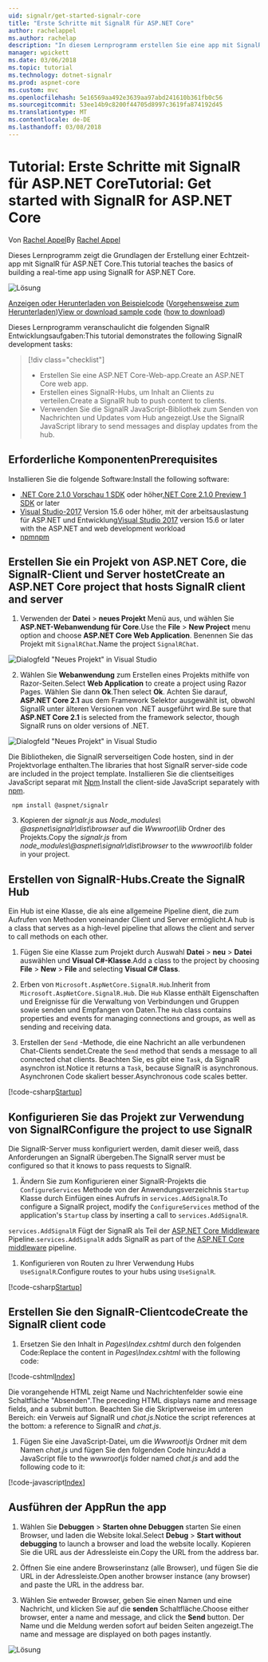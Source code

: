 ```yaml
---
uid: signalr/get-started-signalr-core
title: "Erste Schritte mit SignalR für ASP.NET Core"
author: rachelappel
ms.author: rachelap
description: "In diesem Lernprogramm erstellen Sie eine app mit SignalR für ASP.NET Core."
manager: wpickett
ms.date: 03/06/2018
ms.topic: tutorial
ms.technology: dotnet-signalr
ms.prod: aspnet-core
ms.custom: mvc
ms.openlocfilehash: 5e16569aa492e3639aa97abd241610b361fb0c56
ms.sourcegitcommit: 53ee14b9c8200f44705d8997c3619fa874192d45
ms.translationtype: MT
ms.contentlocale: de-DE
ms.lasthandoff: 03/08/2018
---
```

# <a name="tutorial-get-started-with-signalr-for-aspnet-core"></a><span data-ttu-id="042a3-103">Tutorial: Erste Schritte mit SignalR für ASP.NET Core</span><span class="sxs-lookup"><span data-stu-id="042a3-103">Tutorial: Get started with SignalR for ASP.NET Core</span></span>

<span data-ttu-id="042a3-104">Von [Rachel Appel](https://twitter.com/rachelappel)</span><span class="sxs-lookup"><span data-stu-id="042a3-104">By [Rachel Appel](https://twitter.com/rachelappel)</span></span>

<span data-ttu-id="042a3-105">Dieses Lernprogramm zeigt die Grundlagen der Erstellung einer Echtzeit-app mit SignalR für ASP.NET Core.</span><span class="sxs-lookup"><span data-stu-id="042a3-105">This tutorial teaches the basics of building a real-time app using SignalR for ASP.NET Core.</span></span>

   ![Lösung](get-started-signalr-core/_static/signalr-get-started-finished.png)

<span data-ttu-id="042a3-107">[Anzeigen oder Herunterladen von Beispielcode](https://github.com/aspnet/Docs/tree/master/aspnetcore/signalr/get-started-signalr-core/sample/) ([Vorgehensweise zum Herunterladen](xref:tutorials/index#how-to-download-a-sample))</span><span class="sxs-lookup"><span data-stu-id="042a3-107">[View or download sample code](https://github.com/aspnet/Docs/tree/master/aspnetcore/signalr/get-started-signalr-core/sample/) ([how to download](xref:tutorials/index#how-to-download-a-sample))</span></span>

<span data-ttu-id="042a3-108">Dieses Lernprogramm veranschaulicht die folgenden SignalR Entwicklungsaufgaben:</span><span class="sxs-lookup"><span data-stu-id="042a3-108">This tutorial demonstrates the following SignalR development tasks:</span></span>

> [!div class="checklist"]
> * <span data-ttu-id="042a3-109">Erstellen Sie eine ASP.NET Core-Web-app.</span><span class="sxs-lookup"><span data-stu-id="042a3-109">Create an ASP.NET Core web app.</span></span>
> * <span data-ttu-id="042a3-110">Erstellen eines SignalR-Hubs, um Inhalt an Clients zu verteilen.</span><span class="sxs-lookup"><span data-stu-id="042a3-110">Create a SignalR hub to push content to clients.</span></span>
> * <span data-ttu-id="042a3-111">Verwenden Sie die SignalR JavaScript-Bibliothek zum Senden von Nachrichten und Updates vom Hub angezeigt.</span><span class="sxs-lookup"><span data-stu-id="042a3-111">Use the SignalR JavaScript library to send messages and display updates from the hub.</span></span>

## <a name="prerequisites"></a><span data-ttu-id="042a3-112">Erforderliche Komponenten</span><span class="sxs-lookup"><span data-stu-id="042a3-112">Prerequisites</span></span>

<span data-ttu-id="042a3-113">Installieren Sie die folgende Software:</span><span class="sxs-lookup"><span data-stu-id="042a3-113">Install the following software:</span></span>

* <span data-ttu-id="042a3-114">[.NET Core 2.1.0 Vorschau 1 SDK](https://www.microsoft.com/net/download/dotnet-core/sdk-2.1.300-preview1) oder höher</span><span class="sxs-lookup"><span data-stu-id="042a3-114">[.NET Core 2.1.0 Preview 1 SDK](https://www.microsoft.com/net/download/dotnet-core/sdk-2.1.300-preview1) or later</span></span>
* <span data-ttu-id="042a3-115">[Visual Studio-2017](https://www.visualstudio.com/downloads/) Version 15.6 oder höher, mit der arbeitsauslastung für ASP.NET und Entwicklung</span><span class="sxs-lookup"><span data-stu-id="042a3-115">[Visual Studio 2017](https://www.visualstudio.com/downloads/) version 15.6 or later with the ASP.NET and web development workload</span></span>
* [<span data-ttu-id="042a3-116">npm</span><span class="sxs-lookup"><span data-stu-id="042a3-116">npm</span></span>](https://www.npmjs.com/get-npm)

## <a name="create-an-aspnet-core-project-that-hosts-signalr-client-and-server"></a><span data-ttu-id="042a3-117">Erstellen Sie ein Projekt von ASP.NET Core, die SignalR-Client und Server hostet</span><span class="sxs-lookup"><span data-stu-id="042a3-117">Create an ASP.NET Core project that hosts SignalR client and server</span></span>

1. <span data-ttu-id="042a3-118">Verwenden der **Datei** > **neues Projekt** Menü aus, und wählen Sie **ASP.NET-Webanwendung für Core**.</span><span class="sxs-lookup"><span data-stu-id="042a3-118">Use the **File** > **New Project** menu option and choose **ASP.NET Core Web Application**.</span></span> <span data-ttu-id="042a3-119">Benennen Sie das Projekt mit `SignalRChat`.</span><span class="sxs-lookup"><span data-stu-id="042a3-119">Name the project `SignalRChat`.</span></span>

  ![Dialogfeld "Neues Projekt" in Visual Studio](get-started-signalr-core/_static/signalr-new-project-dialog.png)

2. <span data-ttu-id="042a3-121">Wählen Sie **Webanwendung** zum Erstellen eines Projekts mithilfe von Razor-Seiten.</span><span class="sxs-lookup"><span data-stu-id="042a3-121">Select **Web Application** to create a project using Razor Pages.</span></span> <span data-ttu-id="042a3-122">Wählen Sie dann **Ok**.</span><span class="sxs-lookup"><span data-stu-id="042a3-122">Then select **Ok**.</span></span> <span data-ttu-id="042a3-123">Achten Sie darauf, **ASP.NET Core 2.1** aus dem Framework Selektor ausgewählt ist, obwohl SignalR unter älteren Versionen von .NET ausgeführt wird.</span><span class="sxs-lookup"><span data-stu-id="042a3-123">Be sure that **ASP.NET Core 2.1** is selected from the framework selector, though SignalR runs on older versions of .NET.</span></span>

  ![Dialogfeld "Neues Projekt" in Visual Studio](get-started-signalr-core/_static/signalr-new-project-choose-type.png)

  <span data-ttu-id="042a3-125">Die Bibliotheken, die SignalR serverseitigen Code hosten, sind in der Projektvorlage enthalten.</span><span class="sxs-lookup"><span data-stu-id="042a3-125">The libraries that host SignalR server-side code are included in the project template.</span></span> <span data-ttu-id="042a3-126">Installieren Sie die clientseitiges JavaScript separat mit [Npm](https://www.npmjs.com/).</span><span class="sxs-lookup"><span data-stu-id="042a3-126">Install the client-side JavaScript separately with [npm](https://www.npmjs.com/).</span></span>

  ```console
   npm install @aspnet/signalr
  ```

3. <span data-ttu-id="042a3-127">Kopieren der *signalr.js* aus *Node_modules\\ @aspnet\signalr\dist\browser*  auf die *Wwwroot\lib* Ordner des Projekts.</span><span class="sxs-lookup"><span data-stu-id="042a3-127">Copy the *signalr.js* from *node_modules\\@aspnet\signalr\dist\browser* to the *wwwroot\lib* folder in your project.</span></span>

## <a name="create-the-signalr-hub"></a><span data-ttu-id="042a3-128">Erstellen von SignalR-Hubs.</span><span class="sxs-lookup"><span data-stu-id="042a3-128">Create the SignalR Hub</span></span>

<span data-ttu-id="042a3-129">Ein Hub ist eine Klasse, die als eine allgemeine Pipeline dient, die zum Aufrufen von Methoden voneinander Client und Server ermöglicht.</span><span class="sxs-lookup"><span data-stu-id="042a3-129">A hub is a class that serves as a high-level pipeline that allows the client and server to call methods on each other.</span></span>

1. <span data-ttu-id="042a3-130">Fügen Sie eine Klasse zum Projekt durch Auswahl **Datei** > **neu** > **Datei** auswählen und **Visual C#-Klasse**.</span><span class="sxs-lookup"><span data-stu-id="042a3-130">Add a class to the project by choosing **File** > **New** > **File** and selecting **Visual C# Class**.</span></span> 

1. <span data-ttu-id="042a3-131">Erben von `Microsoft.AspNetCore.SignalR.Hub`.</span><span class="sxs-lookup"><span data-stu-id="042a3-131">Inherit from `Microsoft.AspNetCore.SignalR.Hub`.</span></span> <span data-ttu-id="042a3-132">Die `Hub` Klasse enthält Eigenschaften und Ereignisse für die Verwaltung von Verbindungen und Gruppen sowie senden und Empfangen von Daten.</span><span class="sxs-lookup"><span data-stu-id="042a3-132">The `Hub` class contains properties and events for managing connections and groups, as well as sending and receiving data.</span></span>

1. <span data-ttu-id="042a3-133">Erstellen der `Send` -Methode, die eine Nachricht an alle verbundenen Chat-Clients sendet.</span><span class="sxs-lookup"><span data-stu-id="042a3-133">Create the `Send` method that sends a message to all connected chat clients.</span></span> <span data-ttu-id="042a3-134">Beachten Sie, es gibt eine `Task`, da SignalR asynchron ist.</span><span class="sxs-lookup"><span data-stu-id="042a3-134">Notice it returns a `Task`, because SignalR is asynchronous.</span></span> <span data-ttu-id="042a3-135">Asynchronen Code skaliert besser.</span><span class="sxs-lookup"><span data-stu-id="042a3-135">Asynchronous code scales better.</span></span>

  [!code-csharp[Startup](get-started-signalr-core/sample/Hubs/ChatHub.cs?range=7-14)]

## <a name="configure-the-project-to-use-signalr"></a><span data-ttu-id="042a3-136">Konfigurieren Sie das Projekt zur Verwendung von SignalR</span><span class="sxs-lookup"><span data-stu-id="042a3-136">Configure the project to use SignalR</span></span>

<span data-ttu-id="042a3-137">Die SignalR-Server muss konfiguriert werden, damit dieser weiß, dass Anforderungen an SignalR übergeben.</span><span class="sxs-lookup"><span data-stu-id="042a3-137">The SignalR server must be configured so that it knows to pass requests to SignalR.</span></span>

1. <span data-ttu-id="042a3-138">Ändern Sie zum Konfigurieren einer SignalR-Projekts die `ConfigureServices` Methode von der Anwendungsverzeichnis `Startup` Klasse durch Einfügen eines Aufrufs in `services.AddSignalR`.</span><span class="sxs-lookup"><span data-stu-id="042a3-138">To configure a SignalR project, modify the `ConfigureServices` method of the application's `Startup` class by inserting a call to `services.AddSignalR`.</span></span>

  <span data-ttu-id="042a3-139">`services.AddSignalR` Fügt der SignalR als Teil der [ASP.NET Core Middleware](xref:fundamentals/middleware/index) Pipeline.</span><span class="sxs-lookup"><span data-stu-id="042a3-139">`services.AddSignalR` adds SignalR as part of the [ASP.NET Core middleware](xref:fundamentals/middleware/index) pipeline.</span></span>

1. <span data-ttu-id="042a3-140">Konfigurieren von Routen zu Ihrer Verwendung Hubs `UseSignalR`.</span><span class="sxs-lookup"><span data-stu-id="042a3-140">Configure routes to your hubs using `UseSignalR`.</span></span>

  [!code-csharp[Startup](get-started-signalr-core/sample/Startup.cs?highlight=22,40-43)]

## <a name="create-the-signalr-client-code"></a><span data-ttu-id="042a3-141">Erstellen Sie den SignalR-Clientcode</span><span class="sxs-lookup"><span data-stu-id="042a3-141">Create the SignalR client code</span></span>

1. <span data-ttu-id="042a3-142">Ersetzen Sie den Inhalt in *Pages\Index.cshtml* durch den folgenden Code:</span><span class="sxs-lookup"><span data-stu-id="042a3-142">Replace the content in *Pages\Index.cshtml* with the following code:</span></span>

  [!code-cshtml[Index](get-started-signalr-core/sample/Pages/Index.cshtml)]

  <span data-ttu-id="042a3-143">Die vorangehende HTML zeigt Name und Nachrichtenfelder sowie eine Schaltfläche "Absenden".</span><span class="sxs-lookup"><span data-stu-id="042a3-143">The preceding HTML displays name and message fields, and a submit button.</span></span> <span data-ttu-id="042a3-144">Beachten Sie die Skriptverweise im unteren Bereich: ein Verweis auf SignalR und *chat.js*.</span><span class="sxs-lookup"><span data-stu-id="042a3-144">Notice the script references at the bottom: a reference to SignalR and *chat.js*.</span></span>

1. <span data-ttu-id="042a3-145">Fügen Sie eine JavaScript-Datei, um die *Wwwroot\js* Ordner mit dem Namen *chat.js* und fügen Sie den folgenden Code hinzu:</span><span class="sxs-lookup"><span data-stu-id="042a3-145">Add a JavaScript file to the *wwwroot\js* folder named *chat.js* and add the following code to it:</span></span>

  [!code-javascript[Index](get-started-signalr-core/sample/wwwroot/js/chat.js)]

## <a name="run-the-app"></a><span data-ttu-id="042a3-146">Ausführen der App</span><span class="sxs-lookup"><span data-stu-id="042a3-146">Run the app</span></span>

1. <span data-ttu-id="042a3-147">Wählen Sie **Debuggen** > **Starten ohne Debuggen** starten Sie einen Browser, und laden die Website lokal.</span><span class="sxs-lookup"><span data-stu-id="042a3-147">Select **Debug** > **Start without debugging** to launch a browser and load the website locally.</span></span> <span data-ttu-id="042a3-148">Kopieren Sie die URL aus der Adressleiste ein.</span><span class="sxs-lookup"><span data-stu-id="042a3-148">Copy the URL from the address bar.</span></span>

1. <span data-ttu-id="042a3-149">Öffnen Sie eine andere Browserinstanz (alle Browser), und fügen Sie die URL in der Adressleiste.</span><span class="sxs-lookup"><span data-stu-id="042a3-149">Open another browser instance (any browser) and paste the URL in the address bar.</span></span>

1. <span data-ttu-id="042a3-150">Wählen Sie entweder Browser, geben Sie einen Namen und eine Nachricht, und klicken Sie auf die **senden** Schaltfläche.</span><span class="sxs-lookup"><span data-stu-id="042a3-150">Choose either browser, enter a name and message, and click the **Send** button.</span></span> <span data-ttu-id="042a3-151">Der Name und die Meldung werden sofort auf beiden Seiten angezeigt.</span><span class="sxs-lookup"><span data-stu-id="042a3-151">The name and message are displayed on both pages instantly.</span></span>

  ![Lösung](get-started-signalr-core/_static/signalr-get-started-finished.png)
